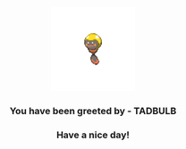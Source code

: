 <p align="center">
            <img src="https://raw.githubusercontent.com/PokeAPI/sprites/master/sprites/pokemon/938.png" width="150" height="150">
          </p>
          <h3 align="center">You have been greeted by - <b>TADBULB</b></h3>
          <h3 align="center">Have a nice day!</h3>
